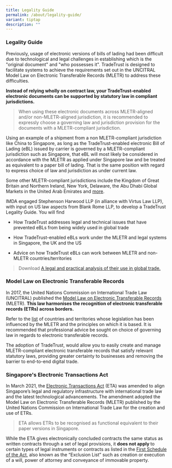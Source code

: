 ```yaml
---
title: Legality Guide
permalink: /about/legality-guide/
variant: tiptap
description: ""
---
```

<h3><strong>Legality Guide</strong></h3>
<p>Previously, usage of electronic versions of bills of lading had been difficult
due to technological and legal challenges in establishing which is the
"original document" and "who possesses it". TradeTrust is designed to facilitate
systems to achieve the requirements set out in the UNCITRAL Model Law on
Electronic Transferable Records (MLETR) to address these difficulties.</p>
<p><strong>Instead of relying wholly on contract law, your TradeTrust-enabled electronic documents can be supported by statutory law in compliant jurisdictions.</strong>
</p>
<blockquote>
<p>When using these electronic documents across MLETR-aligned and/or non-MLETR-aligned
jurisdiction, it is recommended to expressly choose a governing law and
jurisdiction provision for the documents with a MLETR-compliant jurisdiction.</p>
</blockquote>
<p>Using an example of a shipment from a non MLETR-compliant jurisdiction
like China to Singapore, as long as the TradeTrust-enabled electronic Bill
of Lading (eBL) issued by carrier is governed by a MLETR-compliant jurisdiction
such as Singapore, that eBL will most likely be considered in accordance
with the MLETR as applied under Singapore law and be treated as equivalent
to a paper bill of lading. That is the same position with regard to express
choice of law and jurisdiction as under current law.</p>
<p>Some other MLETR-compliant jurisdictions include<strong> </strong>the<strong> </strong>Kingdom
of Great Britain and Northern Ireland, New York, Delaware, the Abu Dhabi
Global Markets in the United Arab Emirates and <a href="https://uncitral.un.org/en/texts/ecommerce/modellaw/electronic_transferable_records/status" rel="noopener noreferrer nofollow" target="_blank">more</a>.</p>
<p>IMDA engaged Stephenson Harwood LLP (in alliance with Virtus Law LLP),
with input on US law aspects from Blank Rome LLP, to develop a TradeTrust
Legality Guide. You will find</p>
<ul data-tight="true" class="tight">
<li>
<p>How TradeTrust addresses legal and technical issues that have prevented
eBLs from being widely used in global trade</p>
</li>
<li>
<p>How TradeTrust-enabled eBLs work under the MLETR and legal systems in
Singapore, the UK and the US</p>
</li>
<li>
<p>Advice on how TradeTrust eBLs can work between MLETR and non-MLETR countries/territories</p>
<p></p>
</li>
</ul>
<blockquote>
<p>Download <a href="https://www.tradetrust.io/static/images/legality/Stephenson_Harwood_Article_on_TradeTrust_eBLs.pdf" rel="noopener noreferrer nofollow" target="_blank">A legal and practical analysis of their use in global trade.</a>
</p>
</blockquote>
<p></p>
<h3><strong>Model Law on Electronic Transferable Records</strong></h3>
<p>In 2017, the United Nations Commission on International Trade Law (UNCITRAL)
published the <a href="https://uncitral.un.org/en/texts/ecommerce/modellaw/electronic_transferable_records" rel="noopener noreferrer nofollow" target="_blank">Model Law on Electronic Transferable Records</a> (MLETR). <strong>This law harmonises the recognition of electronic transferable records (ETRs) across borders.&nbsp;</strong>
</p>
<p>Refer to the <a href="https://uncitral.un.org/en/texts/ecommerce/modellaw/electronic_transferable_records/status" rel="noopener noreferrer nofollow" target="_blank">list</a> of
countries and territories whose legislation has been influenced by the
MLETR and the principles on which it is based. It is recommended that professional
advice be sought on choice of governing law in regards to electronic transferable
records.</p>
<p>The adoption of TradeTrust, would allow you to easily create and manage
MLETR-compliant electronic transferable records that satisfy relevant statutory
laws, providing greater certainty to businesses and removing the barrier
to end-to-end digital trade.</p>
<h3><strong>Singapore's Electronic Transactions Act</strong></h3>
<p>In March 2021, the <a href="https://www.imda.gov.sg/regulations-and-licensing-listing/electronic-transactions-act-and-regulations" rel="noopener noreferrer nofollow" target="_blank">Electronic Transactions Act</a> (ETA)
was amended to align Singapore’s legal and regulatory infrastructure with
international trade law and the latest technological advancements. The
amendment adopted the Model Law on Electronic Transferable Records (MLETR)
published by the United Nations Commission on International Trade Law for
the creation and use of ETRs.</p>
<blockquote>
<p>ETA allows ETRs to be recognised as functional equivalent to their paper
versions in Singapore.</p>
</blockquote>
<p>While the ETA gives electronically concluded contracts the same status
as written contracts through a set of legal provisions, it <strong>does not apply </strong>to
certain types of legal instruments or contracts as listed in the <a href="https://sso.agc.gov.sg/Act/ETA2010?ProvIds=Sc1-#Sc1-" rel="noopener noreferrer nofollow" target="_blank">First Schedule of the Act</a>,
also known as the “Exclusion List” such as creation or execution of a will,
power of attorney and conveyance of immovable property.</p>
<p></p>